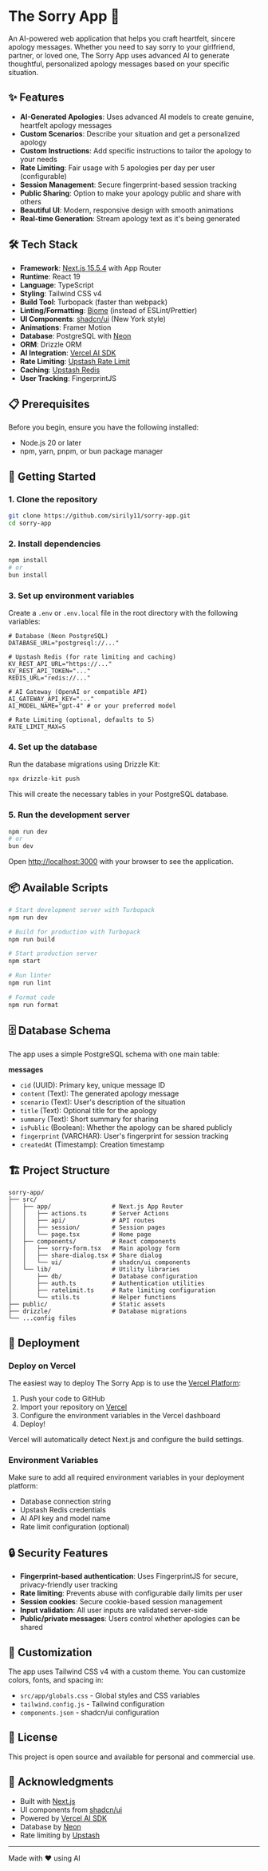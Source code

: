 # The Sorry App 💐

An AI-powered web application that helps you craft heartfelt, sincere apology messages. Whether you need to say sorry to your girlfriend, partner, or loved one, The Sorry App uses advanced AI to generate thoughtful, personalized apology messages based on your specific situation.

## ✨ Features

- **AI-Generated Apologies**: Uses advanced AI models to create genuine, heartfelt apology messages
- **Custom Scenarios**: Describe your situation and get a personalized apology
- **Custom Instructions**: Add specific instructions to tailor the apology to your needs
- **Rate Limiting**: Fair usage with 5 apologies per day per user (configurable)
- **Session Management**: Secure fingerprint-based session tracking
- **Public Sharing**: Option to make your apology public and share with others
- **Beautiful UI**: Modern, responsive design with smooth animations
- **Real-time Generation**: Stream apology text as it's being generated

## 🛠️ Tech Stack

- **Framework**: [Next.js 15.5.4](https://nextjs.org) with App Router
- **Runtime**: React 19
- **Language**: TypeScript
- **Styling**: Tailwind CSS v4
- **Build Tool**: Turbopack (faster than webpack)
- **Linting/Formatting**: [Biome](https://biomejs.dev/) (instead of ESLint/Prettier)
- **UI Components**: [shadcn/ui](https://ui.shadcn.com/) (New York style)
- **Animations**: Framer Motion
- **Database**: PostgreSQL with [Neon](https://neon.tech/)
- **ORM**: Drizzle ORM
- **AI Integration**: [Vercel AI SDK](https://sdk.vercel.ai/)
- **Rate Limiting**: [Upstash Rate Limit](https://upstash.com/docs/redis/features/ratelimiting)
- **Caching**: [Upstash Redis](https://upstash.com/)
- **User Tracking**: FingerprintJS

## 📋 Prerequisites

Before you begin, ensure you have the following installed:
- Node.js 20 or later
- npm, yarn, pnpm, or bun package manager

## 🚀 Getting Started

### 1. Clone the repository

```bash
git clone https://github.com/sirily11/sorry-app.git
cd sorry-app
```

### 2. Install dependencies

```bash
npm install
# or
bun install
```

### 3. Set up environment variables

Create a `.env` or `.env.local` file in the root directory with the following variables:

```env
# Database (Neon PostgreSQL)
DATABASE_URL="postgresql://..."

# Upstash Redis (for rate limiting and caching)
KV_REST_API_URL="https://..."
KV_REST_API_TOKEN="..."
REDIS_URL="redis://..."

# AI Gateway (OpenAI or compatible API)
AI_GATEWAY_API_KEY="..."
AI_MODEL_NAME="gpt-4" # or your preferred model

# Rate Limiting (optional, defaults to 5)
RATE_LIMIT_MAX=5
```

### 4. Set up the database

Run the database migrations using Drizzle Kit:

```bash
npx drizzle-kit push
```

This will create the necessary tables in your PostgreSQL database.

### 5. Run the development server

```bash
npm run dev
# or
bun dev
```

Open [http://localhost:3000](http://localhost:3000) with your browser to see the application.

## 📦 Available Scripts

```bash
# Start development server with Turbopack
npm run dev

# Build for production with Turbopack
npm run build

# Start production server
npm start

# Run linter
npm run lint

# Format code
npm run format
```

## 🗄️ Database Schema

The app uses a simple PostgreSQL schema with one main table:

**messages**
- `cid` (UUID): Primary key, unique message ID
- `content` (Text): The generated apology message
- `scenario` (Text): User's description of the situation
- `title` (Text): Optional title for the apology
- `summary` (Text): Short summary for sharing
- `isPublic` (Boolean): Whether the apology can be shared publicly
- `fingerprint` (VARCHAR): User's fingerprint for session tracking
- `createdAt` (Timestamp): Creation timestamp

## 🏗️ Project Structure

```
sorry-app/
├── src/
│   ├── app/                 # Next.js App Router
│   │   ├── actions.ts       # Server Actions
│   │   ├── api/             # API routes
│   │   ├── session/         # Session pages
│   │   └── page.tsx         # Home page
│   ├── components/          # React components
│   │   ├── sorry-form.tsx   # Main apology form
│   │   ├── share-dialog.tsx # Share dialog
│   │   └── ui/              # shadcn/ui components
│   └── lib/                 # Utility libraries
│       ├── db/              # Database configuration
│       ├── auth.ts          # Authentication utilities
│       ├── ratelimit.ts     # Rate limiting configuration
│       └── utils.ts         # Helper functions
├── public/                  # Static assets
├── drizzle/                 # Database migrations
└── ...config files
```

## 🚀 Deployment

### Deploy on Vercel

The easiest way to deploy The Sorry App is to use the [Vercel Platform](https://vercel.com):

1. Push your code to GitHub
2. Import your repository on [Vercel](https://vercel.com/new)
3. Configure the environment variables in the Vercel dashboard
4. Deploy!

Vercel will automatically detect Next.js and configure the build settings.

### Environment Variables

Make sure to add all required environment variables in your deployment platform:
- Database connection string
- Upstash Redis credentials
- AI API key and model name
- Rate limit configuration (optional)

## 🔒 Security Features

- **Fingerprint-based authentication**: Uses FingerprintJS for secure, privacy-friendly user tracking
- **Rate limiting**: Prevents abuse with configurable daily limits per user
- **Session cookies**: Secure cookie-based session management
- **Input validation**: All user inputs are validated server-side
- **Public/private messages**: Users control whether apologies can be shared

## 🎨 Customization

The app uses Tailwind CSS v4 with a custom theme. You can customize colors, fonts, and spacing in:
- `src/app/globals.css` - Global styles and CSS variables
- `tailwind.config.js` - Tailwind configuration
- `components.json` - shadcn/ui configuration

## 📝 License

This project is open source and available for personal and commercial use.

## 🙏 Acknowledgments

- Built with [Next.js](https://nextjs.org)
- UI components from [shadcn/ui](https://ui.shadcn.com/)
- Powered by [Vercel AI SDK](https://sdk.vercel.ai/)
- Database by [Neon](https://neon.tech/)
- Rate limiting by [Upstash](https://upstash.com/)

---

Made with ❤️ using AI
